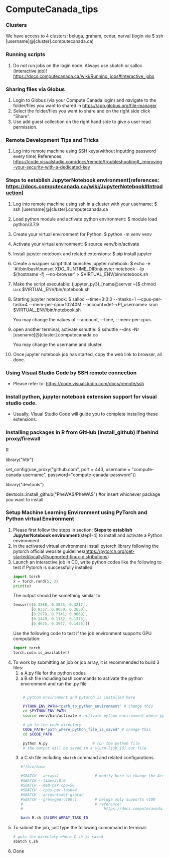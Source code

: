 # ComputeCanada_tips

### Clusters
We have access to 4 clusters: beluga, graham, cedar, narval (login via $ ssh [username]@[cluster].computecanada.ca)

### Running scripts
1) Do *not* run jobs on the login node. Always use sbatch or salloc (interactive job)! https://docs.computecanada.ca/wiki/Running_jobs#Interactive_jobs

### Sharing files via Globus
1) Login to Globus (via your Compute Canada login) and navigate to the folder/files you want to shared in https://app.globus.org/file-manager
2) Select the folder/files you want to share and on the right side click "Share". 
3) Use add guest collection on the right hand side to give a user read permission.


### Remote Development Tips and Tricks
1) Log into remote machine using SSH keys(without inputting password every time)  References: https://code.visualstudio.com/docs/remote/troubleshooting#_improving-your-security-with-a-dedicated-key


### Steps to establish JupyterNotebook environment(references: https://docs.computecanada.ca/wiki/JupyterNotebook#Introduction)

1) Log into remote machine using ssh in a cluster with your username: $ ssh [username]@[cluster].computecanada.ca

2) Load python module and activate python environment: $ module load python/3.7.9

3) Create your virtual environment for Python: $ python -m venv venv

4) Activate your virtual environment: $ source venv/bin/activate

5) Install jupyter notebook and related extensions: $ pip install jupyter

6) Create a wrapper script that launches jupyter notebook: $ echo -e '#!/bin/bash\nunset XDG_RUNTIME_DIR\njupyter notebook --ip $(hostname -f) --no-browser' > $VIRTUAL_ENV/bin/notebook.sh

7) Make the script executable: (jupyter_py3)_[name@server ~]$ chmod u+x $VIRTUAL_ENV/bin/notebook.sh

8) Starting jupyter notebook: $ salloc --time=3:0:0 --ntasks=1 --cpus-per-task=4 --mem-per-cpu=10240M --account=def-<PI_username> srun $VIRTUAL_ENV/bin/notebook.sh

   You may change the values of --account, --time, --mem-per-cpus.

9) open another terminal, activate sshuttle: $ sshuttle --dns -Nr [usename]@[cluster].computecanada.ca
  
   You may change the username and cluster.

10) Once jupyter notebook job has started, copy the web link to browser, all done.

### Using Visual Studio Code by SSH remote connection
- Please refer to: https://code.visualstudio.com/docs/remote/ssh


### Install python, jupyter notebook extension support for visual studio code.
- Usually, Visual Studio Code will guide you to complete installing these extensions.

### Installing packages in R from GitHub (install_github) if behind proxy/firewall
  R 
  <p>library("httr")<p/>
  <p>set_config(use_proxy("github.com", port = 443, username = "compute-canada-username", password="compute-canada-password"))<p/>
  <p>library("devtools")<p/>
  <p>devtools::install_github("PheWAS/PheWAS") #or insert whichever package you want to install<p/>


### Setup Machine Learning Environment using PyTorch and Python virtual Environment

1) Please first follow the steps in section: **Steps to establish JupyterNotebook environment**(step1-4) to install and activate a Python environment
2) In the activated virtual environment install pytorch library following the pytorch official website guidelines(https://pytorch.org/get-started/locally/#supported-linux-distributions)
3) Launch an interactive job in CC, write python codes like the following to test if Pytorch is successfully installed
    ```python
    import torch
    x = torch.rand(5, 3)
    print(x)
    ```
    The output should be something similar to:
    ```python
    tensor([[0.3380, 0.3845, 0.3217],
            [0.8337, 0.9050, 0.2650],
            [0.2979, 0.7141, 0.9069],
            [0.1449, 0.1132, 0.1375],
            [0.4675, 0.3947, 0.1426]])
    ```
    Use the following code to test if the job environment supports GPU computation:
    ```python
    import torch
    torch.cuda.is_available()
    ```
4) To work by submitting an job or job array, it is recommended to build 3 files: 
    1. a A.py file for the python codes
    2. a B.sh file including bash commands to activate the python environment and run the .py file
       ```bash

        # python environment and pytorch is installed here

        PYTHON_ENV_PATH="path_to_python_environment" # change this
        cd $PYTHON_ENV_PATH
        source venv/bin/activate # activate python environment where pytorch is installed

        # go to the code directory
        CODE_PATH="path_where_python_file_is_saved" # change this
        cd $CODE_PATH

        python A.py                    # run the python file
        # the output will be saved in a slurm-[job_id].out file
       ```
    3. a C.sh file including `sbatch` command and related configurations.
       ```bash
       #!/bin/bash

       #SBATCH --array=1                # modify here to change the Array
       #SBATCH --time=3:0:0
       #SBATCH --mem-per-cpu=5G
       #SBATCH --cpus-per-task=4
       #SBATCH --account=def-gsarah
       #SBATCH --gres=gpu:v100:1        # beluga only supports v100
       #                                # reference:
       #                                    https://docs.computecanada.ca/wiki/Using_GPUs_with_Slurm

       bash B.sh $SLURM_ARRAY_TASK_ID
       ```
5) To submit the job, just type the following commmand in terminal:
     ```bash
     # goto the directory where C.sh is saved
     sbatch C.sh
     ```
6) Done
     
